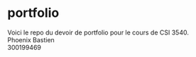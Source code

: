 # portfolio
Voici le repo du devoir de portfolio pour le cours de CSI 3540.<br />
Phoenix Bastien<br />
300199469
